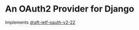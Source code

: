 # An OAuth2 Provider for Django

Implements [draft-ietf-oauth-v2-22](http://tools.ietf.org/html/draft-ietf-oauth-v2-22)